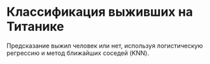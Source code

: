 # Классификация выживших на Титанике

Предсказание выжил человек или нет, используя логистическую регрессию и метод ближайших соседей (KNN).
